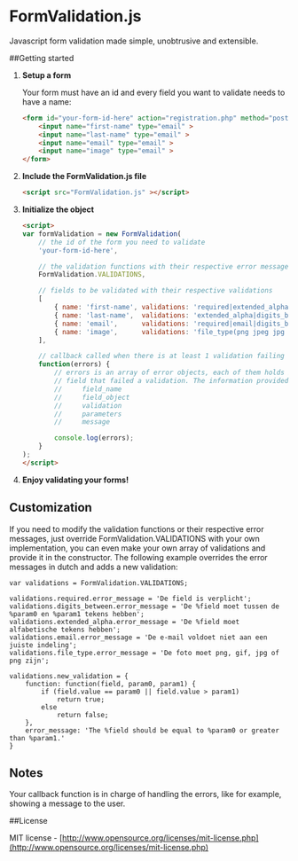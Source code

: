 FormValidation.js
=================

Javascript form validation made simple, unobtrusive and extensible.

##Getting started

1. **Setup a form**

    Your form must have an id and every field you want to validate needs to have a name:
    ```html
    <form id="your-form-id-here" action="registration.php" method="post" enctype="multipart/form-data">
        <input name="first-name" type="email" >
        <input name="last-name" type="email" >
        <input name="email" type="email" >
        <input name="image" type="email" >
    </form>
    ```

2. **Include the FormValidation.js file**

    ```html
    <script src="FormValidation.js" ></script>
    ```

3. **Initialize the object**
    ```html
    <script>
    var formValidation = new FormValidation(
        // the id of the form you need to validate
        'your-form-id-here',
    
        // the validation functions with their respective error messages
        FormValidation.VALIDATIONS,
    
        // fields to be validated with their respective validations
        [
            { name: 'first-name', validations: 'required|extended_alpha|digits_between(3,30)' },
            { name: 'last-name',  validations: 'extended_alpha|digits_between(0,30)' },
            { name: 'email',      validations: 'required|email|digits_between(3,100)' },
            { name: 'image',      validations: 'file_type(png jpeg jpg gif)' }
        ],
    
        // callback called when there is at least 1 validation failing
        function(errors) {
            // errors is an array of error objects, each of them holds information related to the particular
            // field that failed a validation. The information provided is:
            //     field_name
            //     field_object
            //     validation
            //     parameters
            //     message

            console.log(errors);
        }
    );
    </script>
    ```

4. **Enjoy validating your forms!**

## Customization

If you need to modify the validation functions or their respective error messages, just override FormValidation.VALIDATIONS with your own implementation, you can even make your own array of validations and
provide it in the constructor.
The following example overrides the error messages in dutch and adds a new validation:

    var validations = FormValidation.VALIDATIONS;

    validations.required.error_message = 'De field is verplicht';
    validations.digits_between.error_message = 'De %field moet tussen de %param0 en %param1 tekens hebben';
    validations.extended_alpha.error_message = 'De %field moet alfabetische tekens hebben';
    validations.email.error_message = 'De e-mail voldoet niet aan een juiste indeling';
    validations.file_type.error_message = 'De foto moet png, gif, jpg of png zijn';

    validations.new_validation = {
        function: function(field, param0, param1) {
            if (field.value == param0 || field.value > param1)
                return true;
            else
                return false;
        },
        error_message: 'The %field should be equal to %param0 or greater than %param1.'
    }

## Notes

Your callback function is in charge of handling the errors, like for example, showing a message to the user.

##License

MIT license - [http://www.opensource.org/licenses/mit-license.php](http://www.opensource.org/licenses/mit-license.php)
